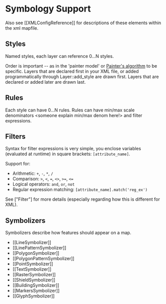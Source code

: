 # Symbology Support

Also see [[XMLConfigReference]] for descriptions of these elements within the xml mapfile.

## Styles

Named styles, each layer can reference 0...N styles.

Order is important -- as in the 'painter model' or [Painter's algorithm](http://en.wikipedia.org/wiki/Painter's_algorithm) to be specific. Layers that are declared first in your XML file, or added programmatically through Layer::add_style are drawn first. Layers that are declared or added later are drawn last.

## Rules

Each style can have 0...N rules. Rules can have min/max scale denominators <someone explain min/max denom here!> and filter expressions.

## Filters

Syntax for filter expressions is very simple, you enclose variables (evaluated at runtime) in square brackets: `[attribute_name]`.

Support for:

 * Arithmetic: `+`, `-`, `*`, `/`
 * Comparison: `>`, `<`, `=`, `<>`, `>=`, `<=`
 * Logical operators: `and`, `or`, `not`
 * Regular expression matching: `[attribute_name].match('reg_ex')`

See ["Filter"] for more details (especially regarding how this is different for XML).

## Symbolizers

Symbolizers describe how features should appear on a map.

 * [[LineSymbolizer]]
 * [[LinePatternSymbolizer]]
 * [[PolygonSymbolizer]]
 * [[PolygonPatternSymbolizer]]
 * [[PointSymbolizer]]
 * [[TextSymbolizer]]
 * [[RasterSymbolizer]]
 * [[ShieldSymbolizer]]
 * [[BuildingSymbolizer]]
 * [[MarkersSymbolizer]]
 * [[GlyphSymbolizer]]